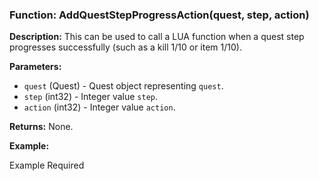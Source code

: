 ### Function: AddQuestStepProgressAction(quest, step, action)

**Description:**
This can be used to call a LUA function when a quest step progresses successfully (such as a kill 1/10 or item 1/10).

**Parameters:**
- `quest` (Quest) - Quest object representing `quest`.
- `step` (int32) - Integer value `step`.
- `action` (int32) - Integer value `action`.

**Returns:** None.

**Example:**

Example Required
